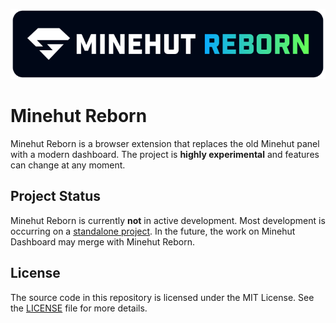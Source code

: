 <p align="center">
    <img alt="Minehut Reborn" width="800" src="assets/branding/banner.svg"/>
</p>

# Minehut Reborn
Minehut Reborn is a browser extension that replaces the old Minehut panel with
a modern dashboard. The project is **highly experimental** and features can
change at any moment.

## Project Status
Minehut Reborn is currently **not** in active development. Most development is occurring
on a [standalone project](https://github.com/AppleFlavored/minehut-dashboard). In the future,
the work on Minehut Dashboard may merge with Minehut Reborn.

## License
The source code in this repository is licensed under the MIT License.
See the [LICENSE](./LICENSE) file for more details.